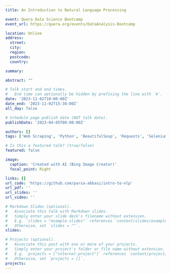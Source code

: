```yaml
---
title: An Introduction to Natural Language Processing

event: Quera Data Science Bootcamp
event_url: https://quera.org/events/DataAnalysis-Bootcamp

location: Online
address:
  street: 
  city: 
  region: 
  postcode: 
  country: 

summary: 

abstract: ""

# Talk start and end times.
#   End time can optionally be hidden by prefixing the line with `#`.
date: '2023-11-02T10:00:00Z'
date_end: '2023-11-02T15:30:00Z'
all_day: false

# Schedule page publish date (NOT talk date).
publishDate: '2023-04-05T00:00:00Z'

authors: []
tags: ['Web Scraping', 'Python', 'BeautifulSoup', 'Requests', 'Selenium', 'Scrapy']

# Is this a featured talk? (true/false)
featured: false

image:
  caption: 'Created with AI (Bing Image Creator)'
  focal_point: Right

links: []
url_code: 'https://github.com/parsa-abbasi/intro-to-nlp'
url_pdf: ''
url_slides: ''
url_video: ''

# Markdown Slides (optional).
#   Associate this talk with Markdown slides.
#   Simply enter your slide deck's filename without extension.
#   E.g. `slides = "example-slides"` references `content/slides/example-slides.md`.
#   Otherwise, set `slides = ""`.
slides: 

# Projects (optional).
#   Associate this post with one or more of your projects.
#   Simply enter your project's folder or file name without extension.
#   E.g. `projects = ["internal-project"]` references `content/project/deep-learning/index.md`.
#   Otherwise, set `projects = []`.
projects:
---
```

